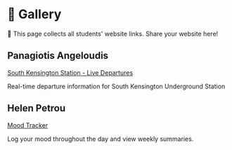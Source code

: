 # 🌟 Gallery

👋 This page collects all students' website links. Share your website here!

## Panagiotis Angeloudis

[South Kensington Station - Live Departures](https://sk-departure-dance.lovable.app/)

Real-time departure information for South Kensington Underground Station


## Helen Petrou

[Mood Tracker](https://mood-track-emojis.lovable.app)

Log your mood throughout the day and view weekly summaries.